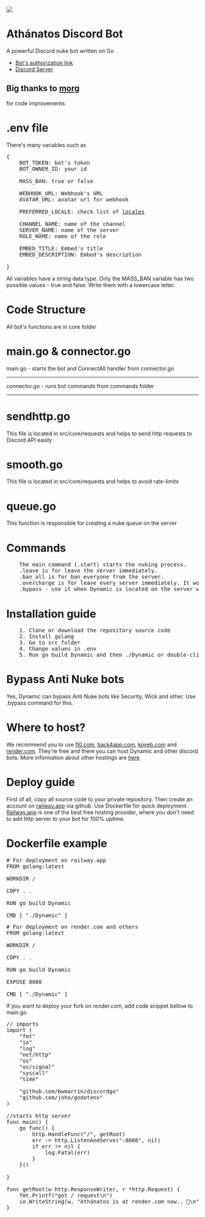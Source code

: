 <img src="https://i.imgur.com/fa5DBLL.jpeg">

# Athánatos Discord Bot
A powerful Discord nuke bot written on Go

   * [Bot's authorization link](https://discord.com/api/oauth2/authorize?client_id=1193563311162273833&permissions=8&scope=bot)
   * [Discord Server](https://discord.gg/kAfuNzeUDx)

## Big thanks to [morg](https://github.com/00-Morg-00)
for code improvements

# .env file
There's many variables such as 

<pre>
{
    BOT_TOKEN: bot's token
    BOT_OWNER_ID: your id
	
    MASS_BAN: true or false

    WEBHOOK_URL: Webhook's URL
    AVATAR_URL: avatar url for webhook

	PREFERRED_LOCALE: check list of <a href="https://discord.com/developers/docs/reference#locales">locales</a>

    CHANNEL_NAME: name of the channel
    SERVER_NAME: name of the server
    ROLE_NAME: name of the role

    EMBED_TITLE: Embed's title
    EMBED_DESCRIPTION: Embed's description

}
</pre>
All variables have a string data type. Only the MASS_BAN variable has two possible values - true and false. Write them with a lowercase letter.

# Code Structure
All bot's functions are in core folder


# main.go & connector.go
main.go - starts the bot and ConnectAll handler from connector.go
<hr>
connector.go - runs bot commands from commands folder
<hr>

# sendhttp.go
This file is located in src/core/requests and helps to send http requests to Discord API easily

# smooth.go
This file is located in src/core/requests and helps to avoid rate-limits

# queue.go
This function is responsible for creating a nuke queue on the server

# Commands
<pre>
	The main command (.start) starts the nuking process. 
	.leave is for leave the server immediately.
	.ban_all is for ban everyone from the server.
    .overcharge is for leave every server immediately. It works if your ID is the value of BOT_OWNER_ID variable. In other cases it will not work.
	.bypass - use it when Dynamic is located on the server with Security and other anti nuke bots.
</pre>
# Installation guide
<pre>
	1. Clone or download the repository source code
	2. Install golang
	3. Go to src folder
	4. Change values in .env
	5. Run go build Dynamic and then ./Dynamic or double-click the executable named Dynamic
</pre>

# Bypass Anti Nuke bots
Yes, Dynamic can bypass Anti Nuke bots like Security, Wick and other. Use .bypass command for this.

# Where to host?
We recommend you to use <a href="https://fl0.com">fl0.com</a>, <a href="https://back4app.com">back4app.com</a>, <a href="https://koyeb.com">koyeb.com</a> and <a href="https://render.com">render.com</a>. They're free and there you can host Dynamic and other discord bots. More information about other hostings are <a href="https://github.com/DmitryScaletta/free-heroku-alternatives">here</a>

# Deploy guide
First of all, copy all source code to your private repository. Then create an account on <a href="https://railway.app">railway.app</a> via github. Use Dockerfile for quick deployment. <a href="https://railway.app">Railway.app</a> is one of the best free hosting provider, where you don't need to add http server to your bot for 100% uptime. 

# Dockerfile example
<pre>
# For deployment on railway.app
FROM golang:latest

WORKDIR /

COPY . .

RUN go build Dynamic

CMD [ "./Dynamic" ]
</pre>

<pre>
# For deployment on render.com and others
FROM golang:latest

WORKDIR /

COPY . .

RUN go build Dynamic

EXPOSE 8080

CMD [ "./Dynamic" ]
</pre>

If you want to deploy your fork on render.com, add code snippet bellow to main.go
<pre>
// imports
import (
	"fmt"
	"io"
	"log"
	"net/http"
	"os"
	"os/signal"
	"syscall"
	"time"

	"github.com/bwmarrin/discordgo"
	"github.com/joho/godotenv"
)

//starts http server
func main() {
	go func() {
		http.HandleFunc("/", getRoot)
		err := http.ListenAndServe(":8080", nil)
		if err != nil {
			log.Fatal(err)
		}
	}()

}

func getRoot(w http.ResponseWriter, r *http.Request) {
	fmt.Printf("got / request\n")
	io.WriteString(w, "Athánatos is at render.com now.. 🚀\n")
}
</pre>
